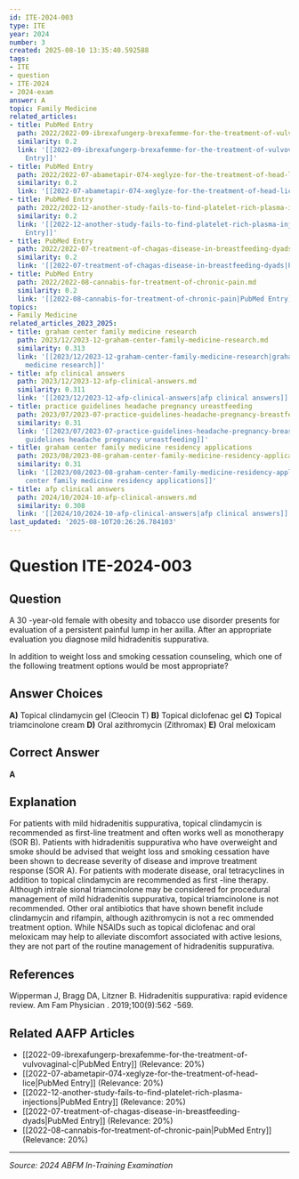 ```yaml
---
id: ITE-2024-003
type: ITE
year: 2024
number: 3
created: 2025-08-10 13:35:40.592588
tags:
- ITE
- question
- ITE-2024
- 2024-exam
answer: A
topic: Family Medicine
related_articles:
- title: PubMed Entry
  path: 2022/2022-09-ibrexafungerp-brexafemme-for-the-treatment-of-vulvovaginal-c.md
  similarity: 0.2
  link: '[[2022-09-ibrexafungerp-brexafemme-for-the-treatment-of-vulvovaginal-c|PubMed
    Entry]]'
- title: PubMed Entry
  path: 2022/2022-07-abametapir-074-xeglyze-for-the-treatment-of-head-lice.md
  similarity: 0.2
  link: '[[2022-07-abametapir-074-xeglyze-for-the-treatment-of-head-lice|PubMed Entry]]'
- title: PubMed Entry
  path: 2022/2022-12-another-study-fails-to-find-platelet-rich-plasma-injections.md
  similarity: 0.2
  link: '[[2022-12-another-study-fails-to-find-platelet-rich-plasma-injections|PubMed
    Entry]]'
- title: PubMed Entry
  path: 2022/2022-07-treatment-of-chagas-disease-in-breastfeeding-dyads.md
  similarity: 0.2
  link: '[[2022-07-treatment-of-chagas-disease-in-breastfeeding-dyads|PubMed Entry]]'
- title: PubMed Entry
  path: 2022/2022-08-cannabis-for-treatment-of-chronic-pain.md
  similarity: 0.2
  link: '[[2022-08-cannabis-for-treatment-of-chronic-pain|PubMed Entry]]'
topics:
- Family Medicine
related_articles_2023_2025:
- title: graham center family medicine research
  path: 2023/12/2023-12-graham-center-family-medicine-research.md
  similarity: 0.313
  link: '[[2023/12/2023-12-graham-center-family-medicine-research|graham center family
    medicine research]]'
- title: afp clinical answers
  path: 2023/12/2023-12-afp-clinical-answers.md
  similarity: 0.311
  link: '[[2023/12/2023-12-afp-clinical-answers|afp clinical answers]]'
- title: practice guidelines headache pregnancy ureastfeeding
  path: 2023/07/2023-07-practice-guidelines-headache-pregnancy-breastfeeding.md
  similarity: 0.31
  link: '[[2023/07/2023-07-practice-guidelines-headache-pregnancy-breastfeeding|practice
    guidelines headache pregnancy ureastfeeding]]'
- title: graham center family medicine residency applications
  path: 2023/08/2023-08-graham-center-family-medicine-residency-applications.md
  similarity: 0.31
  link: '[[2023/08/2023-08-graham-center-family-medicine-residency-applications|graham
    center family medicine residency applications]]'
- title: afp clinical answers
  path: 2024/10/2024-10-afp-clinical-answers.md
  similarity: 0.308
  link: '[[2024/10/2024-10-afp-clinical-answers|afp clinical answers]]'
last_updated: '2025-08-10T20:26:26.784103'
---
```


# Question ITE-2024-003

## Question
A 30 -year-old female with obesity and tobacco use disorder presents for evaluation of a persistent 
painful lump in her axilla. After an appropriate evaluation you diagnose mild hidradenitis 
suppurativa.  
 
In addition to weight loss and smoking cessation counseling, which one of the following treatment 
options would be most appropriate?

## Answer Choices
**A)** Topical clindamycin gel (Cleocin T)
**B)** Topical diclofenac gel
**C)** Topical triamcinolone cream
**D)** Oral azithromycin (Zithromax)
**E)** Oral meloxicam

## Correct Answer
**A**

## Explanation
For patients with mild hidradenitis suppurativa, topical clindamycin is recommended as first-line treatment and often works well as monotherapy (SOR B). Patients with hidradenitis suppurativa who have overweight and smoke should be advised that weight loss and smoking cessation have been shown to decrease severity of disease and improve treatment response (SOR A). For patients with moderate disease, oral tetracyclines in addition to topical clindamycin are recommended as first -line therapy. Although intrale sional triamcinolone may be considered for procedural management of mild hidradenitis suppurativa, topical triamcinolone is not recommended. Other oral antibiotics that have shown benefit include clindamycin and rifampin, although azithromycin is not a rec ommended treatment option. While NSAIDs such as topical diclofenac and oral meloxicam may help to alleviate discomfort associated with active lesions, they are not part of the routine management of hidradenitis suppurativa.

## References
Wipperman J, Bragg DA, Litzner B. Hidradenitis suppurativa: rapid evidence review. Am Fam Physician . 2019;100(9):562 -569.

## Related AAFP Articles
- [[2022-09-ibrexafungerp-brexafemme-for-the-treatment-of-vulvovaginal-c|PubMed Entry]] (Relevance: 20%)
- [[2022-07-abametapir-074-xeglyze-for-the-treatment-of-head-lice|PubMed Entry]] (Relevance: 20%)
- [[2022-12-another-study-fails-to-find-platelet-rich-plasma-injections|PubMed Entry]] (Relevance: 20%)
- [[2022-07-treatment-of-chagas-disease-in-breastfeeding-dyads|PubMed Entry]] (Relevance: 20%)
- [[2022-08-cannabis-for-treatment-of-chronic-pain|PubMed Entry]] (Relevance: 20%)

---
*Source: 2024 ABFM In-Training Examination*